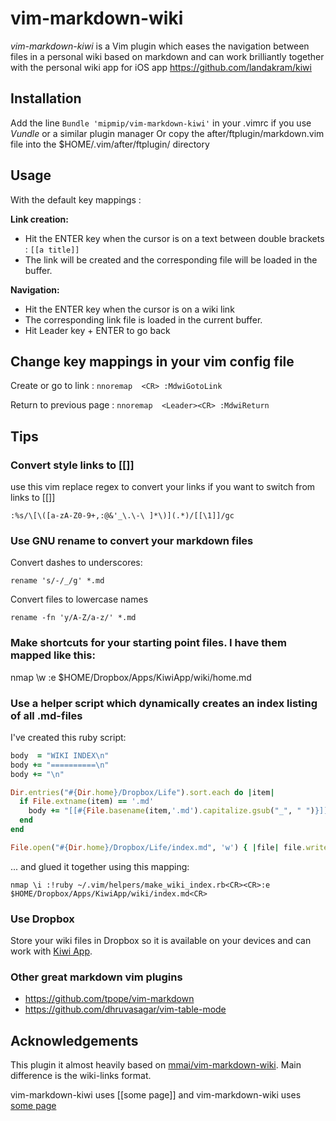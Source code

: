 vim-markdown-wiki
================

*vim-markdown-kiwi* is a Vim plugin which eases the navigation between files in
a personal wiki based on markdown and can work brilliantly together with the personal
wiki app for iOS app https://github.com/landakram/kiwi

Installation
-------------

Add the line `Bundle 'mipmip/vim-markdown-kiwi'` in your .vimrc if you use *Vundle* or a similar plugin manager
Or copy the after/ftplugin/markdown.vim file into the $HOME/.vim/after/ftplugin/ directory

Usage
-----

With the default key mappings :

**Link creation:**

 - Hit the ENTER key when the cursor is on a text between double brackets : `[[a title]]`
 - The link will be created and the corresponding file will be loaded in the buffer.

**Navigation:**

 - Hit the ENTER key when the cursor is on a wiki link
 - The corresponding link file is loaded in the current buffer.
 - Hit Leader key + ENTER to go back

Change key mappings in your vim config file
--------

Create or go to link :
`nnoremap  <CR> :MdwiGotoLink`

Return to previous page  :
`nnoremap  <Leader><CR> :MdwiReturn`

Tips
----

### Convert []() style links to [[]]

use this vim replace regex to convert your links if you want to switch from []() links to [[]]

```
:%s/\[\([a-zA-Z0-9+,:@&'_\.\-\ ]*\)](.*)/[[\1]]/gc
```

### Use GNU rename to convert your markdown files

Convert dashes to underscores:

```
rename 's/-/_/g' *.md
```

Convert files to lowercase names

```
rename -fn 'y/A-Z/a-z/' *.md
```

### Make shortcuts for your starting point files. I have them mapped like this:

nmap \w :e $HOME/Dropbox/Apps/KiwiApp/wiki/home.md<CR>


### Use a helper script which dynamically creates an index listing of all .md-files


I've created this ruby script:

```ruby
body  = "WIKI INDEX\n"
body += "==========\n"
body += "\n"

Dir.entries("#{Dir.home}/Dropbox/Life").sort.each do |item|
  if File.extname(item) == '.md'
    body += "[[#{File.basename(item,'.md').capitalize.gsub("_", " ")}]]\n"
  end
end

File.open("#{Dir.home}/Dropbox/Life/index.md", 'w') { |file| file.write(body) }

```

... and glued it together using this mapping:

```
nmap \i :!ruby ~/.vim/helpers/make_wiki_index.rb<CR><CR>:e $HOME/Dropbox/Apps/KiwiApp/wiki/index.md<CR>
```

### Use Dropbox

Store your wiki files in Dropbox so it is available on your devices and can
work with [Kiwi App](https://itunes.apple.com/us/app/kiwi-personal-wiki/id1158640011?mt=8).

### Other great markdown vim plugins

- https://github.com/tpope/vim-markdown
- https://github.com/dhruvasagar/vim-table-mode

## Acknowledgements

This plugin it almost heavily based on
[mmai/vim-markdown-wiki](https://github.com/mmai/vim-markdown-wiki). Main
difference is the wiki-links format.

vim-markdown-kiwi uses [[some page]] and vim-markdown-wiki uses [some
page](some-page.md)
